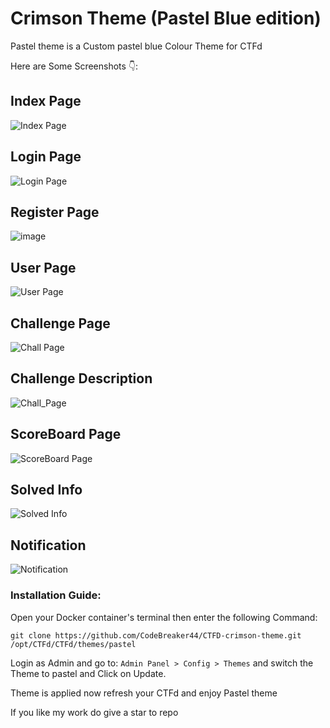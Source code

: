 # Crimson Theme (Pastel Blue edition)
Pastel theme is a Custom pastel blue Colour Theme for CTFd

Here are Some Screenshots 👇:

## Index Page
![Index Page](https://github.com/user-attachments/assets/230b2bec-f089-4a83-9595-4261f34a4800)


## Login Page 
![Login Page](https://github.com/user-attachments/assets/07368ec3-9481-41ef-b3d0-462949d9eedd)


## Register Page
![image](https://github.com/user-attachments/assets/f6851654-6bf1-4d13-b994-068511224e03)


## User Page 
![User Page](https://github.com/user-attachments/assets/2ecaa038-ad3c-4cf8-b9dd-f79901100887)

## Challenge Page
![Chall Page](https://github.com/user-attachments/assets/15552ee9-c740-4a5f-89a4-d58991175c7f)


## Challenge Description
![Chall_Page](https://github.com/user-attachments/assets/d1f11f95-59ff-4c7b-b3b8-16b4e12281d7)


## ScoreBoard Page
![ScoreBoard Page](https://github.com/user-attachments/assets/5d1d1027-ff24-4659-ab5e-36b4d5a20766)


## Solved Info
![Solved Info](https://github.com/user-attachments/assets/0ead5e4a-2885-4041-96eb-366edc34ff5d)


## Notification 
![Notification](https://github.com/user-attachments/assets/836b8729-d70a-4f04-81ad-f205e049be9e)


### Installation Guide:
Open your Docker container's terminal then enter the following Command:
```
git clone https://github.com/CodeBreaker44/CTFD-crimson-theme.git /opt/CTFd/CTFd/themes/pastel
```
Login as Admin and go to: ```Admin Panel > Config > Themes``` and switch the Theme to pastel and Click on Update.

Theme is applied now refresh your CTFd and enjoy Pastel theme 

If you like my work do give a star to repo
